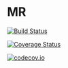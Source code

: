 # MR

[![Build Status](https://travis-ci.org/rsonthal/MR.jl.svg?branch=master)](https://travis-ci.org/rsonthal/MR.jl)

[![Coverage Status](https://coveralls.io/repos/rsonthal/MR.jl/badge.svg?branch=master&service=github)](https://coveralls.io/github/rsonthal/MR.jl?branch=master)

[![codecov.io](http://codecov.io/github/rsonthal/MR.jl/coverage.svg?branch=master)](http://codecov.io/github/rsonthal/MR.jl?branch=master)
